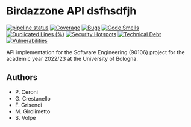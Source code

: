 # Birdazzone API dsfhsdfjh

[![pipeline status](https://git.hjkl.gq/team13/birdazzone-api/badges/develop/pipeline.svg)](https://git.hjkl.gq/team13/birdazzone-api/-/commits/develop)
[![Coverage](https://qube.hjkl.gq/api/project_badges/measure?project=birdazzone_birdazzone_AYPTe6hijP-lRCpIv8e6&metric=coverage&token=388400b56bf9ab7f4be7dd679f35f5ba9e3f8940)](https://qube.hjkl.gq/dashboard?id=birdazzone_birdazzone_AYPTe6hijP-lRCpIv8e6)
[![Bugs](https://qube.hjkl.gq/api/project_badges/measure?project=birdazzone_birdazzone_AYPTe6hijP-lRCpIv8e6&metric=bugs&token=388400b56bf9ab7f4be7dd679f35f5ba9e3f8940)](https://qube.hjkl.gq/dashboard?id=birdazzone_birdazzone_AYPTe6hijP-lRCpIv8e6)
[![Code Smells](https://qube.hjkl.gq/api/project_badges/measure?project=birdazzone_birdazzone_AYPTe6hijP-lRCpIv8e6&metric=code_smells&token=388400b56bf9ab7f4be7dd679f35f5ba9e3f8940)](https://qube.hjkl.gq/dashboard?id=birdazzone_birdazzone_AYPTe6hijP-lRCpIv8e6)
[![Duplicated Lines (%)](https://qube.hjkl.gq/api/project_badges/measure?project=birdazzone_birdazzone_AYPTe6hijP-lRCpIv8e6&metric=duplicated_lines_density&token=388400b56bf9ab7f4be7dd679f35f5ba9e3f8940)](https://qube.hjkl.gq/dashboard?id=birdazzone_birdazzone_AYPTe6hijP-lRCpIv8e6)
[![Security Hotspots](https://qube.hjkl.gq/api/project_badges/measure?project=birdazzone_birdazzone_AYPTe6hijP-lRCpIv8e6&metric=security_hotspots&token=388400b56bf9ab7f4be7dd679f35f5ba9e3f8940)](https://qube.hjkl.gq/dashboard?id=birdazzone_birdazzone_AYPTe6hijP-lRCpIv8e6)
[![Technical Debt](https://qube.hjkl.gq/api/project_badges/measure?project=birdazzone_birdazzone_AYPTe6hijP-lRCpIv8e6&metric=sqale_index&token=388400b56bf9ab7f4be7dd679f35f5ba9e3f8940)](https://qube.hjkl.gq/dashboard?id=birdazzone_birdazzone_AYPTe6hijP-lRCpIv8e6)
[![Vulnerabilities](https://qube.hjkl.gq/api/project_badges/measure?project=birdazzone_birdazzone_AYPTe6hijP-lRCpIv8e6&metric=vulnerabilities&token=388400b56bf9ab7f4be7dd679f35f5ba9e3f8940)](https://qube.hjkl.gq/dashboard?id=birdazzone_birdazzone_AYPTe6hijP-lRCpIv8e6)

API implementation for the Software Engineering (90106) project for the academic
year 2022/23 at the University of Bologna.

## Authors

- P. Ceroni
- G. Crestanello 
- F. Grisendi
- M. Girolimetto
- S. Volpe
